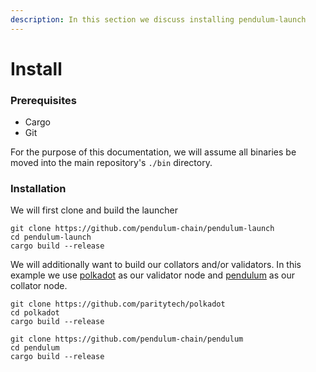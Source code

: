 ```yaml
---
description: In this section we discuss installing pendulum-launch
---
```


# Install

### Prerequisites

* Cargo
* Git

For the purpose of this documentation, we will assume all binaries be moved into the main repository's `./bin` directory.

### Installation

We will first clone and build the launcher

```
git clone https://github.com/pendulum-chain/pendulum-launch
cd pendulum-launch
cargo build --release
```

We will additionally want to build our collators and/or validators.  In this example we use [polkadot](https://github.com/paritytech/polkadot) as our validator node and [pendulum](https://github.com/pendulum-chain/pendulum) as our collator node.

```
git clone https://github.com/paritytech/polkadot
cd polkadot
cargo build --release
```

```
git clone https://github.com/pendulum-chain/pendulum
cd pendulum
cargo build --release
```
